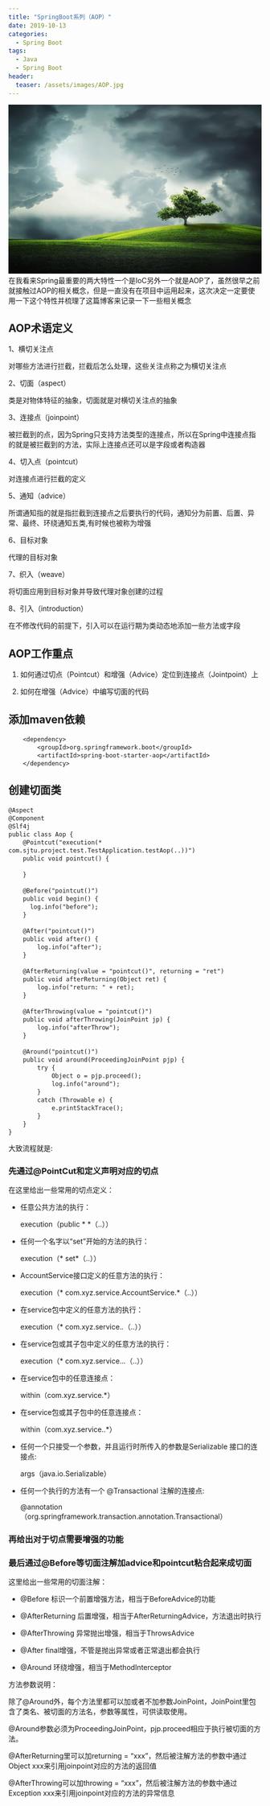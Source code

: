 ```yaml
---
title: "SpringBoot系列（AOP）"
date: 2019-10-13
categories:
  - Spring Boot
tags:
  - Java
  - Spring Boot
header:
  teaser: /assets/images/AOP.jpg
---
```

![image](/assets/images/AOP.jpg)
在我看来Spring最重要的两大特性一个是IoC另外一个就是AOP了，虽然很早之前就接触过AOP的相关概念，但是一直没有在项目中运用起来，这次决定一定要使用一下这个特性并梳理了这篇博客来记录一下一些相关概念

## AOP术语定义

1、横切关注点

对哪些方法进行拦截，拦截后怎么处理，这些关注点称之为横切关注点

2、切面（aspect）

类是对物体特征的抽象，切面就是对横切关注点的抽象

3、连接点（joinpoint）

被拦截到的点，因为Spring只支持方法类型的连接点，所以在Spring中连接点指的就是被拦截到的方法，实际上连接点还可以是字段或者构造器

4、切入点（pointcut）

对连接点进行拦截的定义

5、通知（advice）

所谓通知指的就是指拦截到连接点之后要执行的代码，通知分为前置、后置、异常、最终、环绕通知五类,有时候也被称为增强

6、目标对象

代理的目标对象

7、织入（weave）

将切面应用到目标对象并导致代理对象创建的过程

8、引入（introduction）

在不修改代码的前提下，引入可以在运行期为类动态地添加一些方法或字段

## AOP工作重点
1. 如何通过切点（Pointcut）和增强（Advice）定位到连接点（Jointpoint）上

2. 如何在增强（Advice）中编写切面的代码

## 添加maven依赖
```
    <dependency>
        <groupId>org.springframework.boot</groupId>
        <artifactId>spring-boot-starter-aop</artifactId>
    </dependency>
```

## 创建切面类
```
@Aspect
@Component
@Slf4j
public class Aop {
    @Pointcut("execution(* com.sjtu.project.test.TestApplication.testAop(..))")
    public void pointcut() {

    }

    @Before("pointcut()")
    public void begin() {
      log.info("before");
    }

    @After("pointcut()")
    public void after() {
        log.info("after");
    }

    @AfterReturning(value = "pointcut()", returning = "ret")
    public void afterReturning(Object ret) {
        log.info("return: " + ret);
    }
    
    @AfterThrowing(value = "pointcut()")
    public void afterThrowing(JoinPoint jp) {
        log.info("afterThrow");
    }

    @Around("pointcut()")
    public void around(ProceedingJoinPoint pjp) {
        try {
            Object o = pjp.proceed();
            log.info("around");
        }
        catch (Throwable e) {
            e.printStackTrace();
        }
    }
}
```
大致流程就是:
### 先通过@PointCut和定义声明对应的切点
在这里给出一些常用的切点定义：

- 任意公共方法的执行：

  execution（public * *（..））

- 任何一个名字以“set”开始的方法的执行：

  execution（* set*（..））

- AccountService接口定义的任意方法的执行：

  execution（* com.xyz.service.AccountService.*（..））

- 在service包中定义的任意方法的执行：

  execution（* com.xyz.service.*.*（..））

- 在service包或其子包中定义的任意方法的执行：

  execution（* com.xyz.service..*.*（..））

- 在service包中的任意连接点：

  within（com.xyz.service.*）

- 在service包或其子包中的任意连接点：

  within（com.xyz.service..*）

- 任何一个只接受一个参数，并且运行时所传入的参数是Serializable 接口的连接点:

  args（java.io.Serializable）

- 任何一个执行的方法有一个 @Transactional 注解的连接点:

  @annotation（org.springframework.transaction.annotation.Transactional）

### 再给出对于切点需要增强的功能

### 最后通过@Before等切面注解加advice和pointcut粘合起来成切面
这里给出一些常用的切面注解：

- @Before 标识一个前置增强方法，相当于BeforeAdvice的功能

- @AfterReturning 后置增强，相当于AfterReturningAdvice，方法退出时执行

- @AfterThrowing 异常抛出增强，相当于ThrowsAdvice

- @After final增强，不管是抛出异常或者正常退出都会执行

- @Around 环绕增强，相当于MethodInterceptor

方法参数说明：

除了@Around外，每个方法里都可以加或者不加参数JoinPoint，JoinPoint里包含了类名、被切面的方法名，参数等属性，可供读取使用。

@Around参数必须为ProceedingJoinPoint，pjp.proceed相应于执行被切面的方法。

@AfterReturning里可以加returning = “xxx”，然后被注解方法的参数中通过Object xxx来引用joinpoint对应的方法的返回值

@AfterThrowing可以加throwing = “xxx”，然后被注解方法的参数中通过Exception xxx来引用joinpoint对应的方法的异常信息
